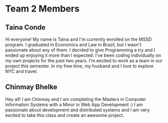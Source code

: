 # Team 2 Members

## Taina Conde

Hi everyone! My name is Taina and I'm currently enrolled on the MSSD program. I graduated in Economics and Law in Brazil, but I wasn't passionate about any of them. I decided to give Programming a try and I ended up enjoying it more than I expected. I've been coding individually on my own projects for the past two years. I'm excited to work as a team in our project this semester. In my free time, my husband and I love to explore NYC and travel.

## Chinmay Bhelke

Hey all! I am Chinmay and I am completing the Masters in Computer Information Systems with a Minor in Web App Development :)
I am passionate about development and distributed systems and I am very excited to take this class and create an awesome project.
